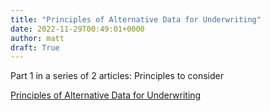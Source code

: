 ```yaml
---
title: "Principles of Alternative Data for Underwriting"
date: 2022-11-29T00:49:01+0000
author: matt
draft: True
---
```

Part 1 in a series of 2 articles: Principles to consider
 

[ Principles of Alternative Data for Underwriting ]( https://www.swissre.com/reinsurance/life-and-health/l-h-risk-trends/principles-alternative-data-underwriting.html )
